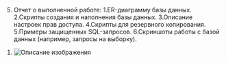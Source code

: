 5. Отчет о выполненной работе:
1.ER-диаграмму базы данных.
2.Скрипты создания и наполнения базы данных.
3.Описание настроек прав доступа.
4.Скрипты для резервного копирования.
5.Примеры защищенных SQL-запросов.
6.Скриншоты работы с базой данных (например, запросы на выборку).


1) ![Описание изображения](https://raw.githubusercontent.com/Bogdan2005-criater/flagman/main/images/Снимок%20экрана%20от%202024-12-19%2022-06-57.png)
